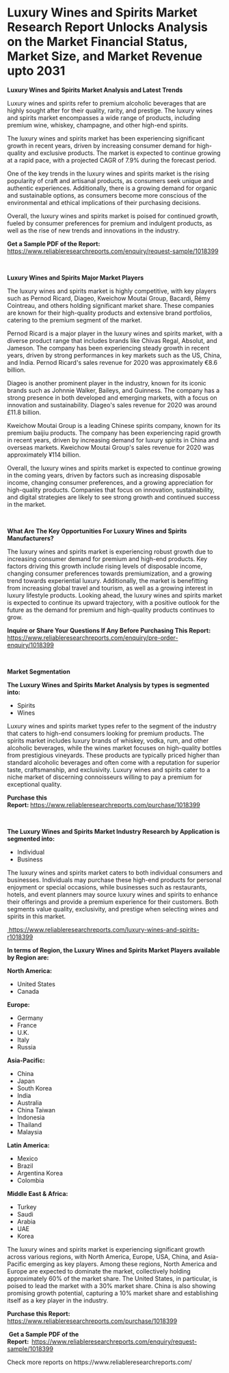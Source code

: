 <p><h1>Luxury Wines and Spirits Market Research Report Unlocks Analysis on the Market Financial Status, Market Size, and Market Revenue upto 2031</h1></p><p><strong>Luxury Wines and Spirits Market Analysis and Latest Trends</strong></p>
<p><p>Luxury wines and spirits refer to premium alcoholic beverages that are highly sought after for their quality, rarity, and prestige. The luxury wines and spirits market encompasses a wide range of products, including premium wine, whiskey, champagne, and other high-end spirits.</p><p>The luxury wines and spirits market has been experiencing significant growth in recent years, driven by increasing consumer demand for high-quality and exclusive products. The market is expected to continue growing at a rapid pace, with a projected CAGR of 7.9% during the forecast period. </p><p>One of the key trends in the luxury wines and spirits market is the rising popularity of craft and artisanal products, as consumers seek unique and authentic experiences. Additionally, there is a growing demand for organic and sustainable options, as consumers become more conscious of the environmental and ethical implications of their purchasing decisions.</p><p>Overall, the luxury wines and spirits market is poised for continued growth, fueled by consumer preferences for premium and indulgent products, as well as the rise of new trends and innovations in the industry.</p></p>
<p><strong>Get a Sample PDF of the Report:&nbsp;</strong> <a href="https://www.reliableresearchreports.com/enquiry/request-sample/1018399">https://www.reliableresearchreports.com/enquiry/request-sample/1018399</a></p>
<p>&nbsp;</p>
<p><strong>Luxury Wines and Spirits Major Market Players</strong></p>
<p><p>The luxury wines and spirits market is highly competitive, with key players such as Pernod Ricard, Diageo, Kweichow Moutai Group, Bacardi, Rémy Cointreau, and others holding significant market share. These companies are known for their high-quality products and extensive brand portfolios, catering to the premium segment of the market.</p><p>Pernod Ricard is a major player in the luxury wines and spirits market, with a diverse product range that includes brands like Chivas Regal, Absolut, and Jameson. The company has been experiencing steady growth in recent years, driven by strong performances in key markets such as the US, China, and India. Pernod Ricard's sales revenue for 2020 was approximately €8.6 billion.</p><p>Diageo is another prominent player in the industry, known for its iconic brands such as Johnnie Walker, Baileys, and Guinness. The company has a strong presence in both developed and emerging markets, with a focus on innovation and sustainability. Diageo's sales revenue for 2020 was around £11.8 billion.</p><p>Kweichow Moutai Group is a leading Chinese spirits company, known for its premium baijiu products. The company has been experiencing rapid growth in recent years, driven by increasing demand for luxury spirits in China and overseas markets. Kweichow Moutai Group's sales revenue for 2020 was approximately ¥114 billion.</p><p>Overall, the luxury wines and spirits market is expected to continue growing in the coming years, driven by factors such as increasing disposable income, changing consumer preferences, and a growing appreciation for high-quality products. Companies that focus on innovation, sustainability, and digital strategies are likely to see strong growth and continued success in the market.</p></p>
<p>&nbsp;</p>
<p><strong>What Are The Key Opportunities For Luxury Wines and Spirits Manufacturers?</strong></p>
<p><p>The luxury wines and spirits market is experiencing robust growth due to increasing consumer demand for premium and high-end products. Key factors driving this growth include rising levels of disposable income, changing consumer preferences towards premiumization, and a growing trend towards experiential luxury. Additionally, the market is benefitting from increasing global travel and tourism, as well as a growing interest in luxury lifestyle products. Looking ahead, the luxury wines and spirits market is expected to continue its upward trajectory, with a positive outlook for the future as the demand for premium and high-quality products continues to grow.</p></p>
<p><strong>Inquire or Share Your Questions If Any Before Purchasing This Report:</strong> <a href="https://www.reliableresearchreports.com/enquiry/pre-order-enquiry/1018399">https://www.reliableresearchreports.com/enquiry/pre-order-enquiry/1018399</a></p>
<p>&nbsp;</p>
<p><strong>Market Segmentation</strong></p>
<p><strong>The Luxury Wines and Spirits Market Analysis by types is segmented into:</strong></p>
<p><ul><li>Spirits</li><li>Wines</li></ul></p>
<p><p>Luxury wines and spirits market types refer to the segment of the industry that caters to high-end consumers looking for premium products. The spirits market includes luxury brands of whiskey, vodka, rum, and other alcoholic beverages, while the wines market focuses on high-quality bottles from prestigious vineyards. These products are typically priced higher than standard alcoholic beverages and often come with a reputation for superior taste, craftsmanship, and exclusivity. Luxury wines and spirits cater to a niche market of discerning connoisseurs willing to pay a premium for exceptional quality.</p></p>
<p><strong>Purchase this Report:&nbsp;</strong><a href="https://www.reliableresearchreports.com/purchase/1018399">https://www.reliableresearchreports.com/purchase/1018399</a></p>
<p>&nbsp;</p>
<p><strong>The Luxury Wines and Spirits Market Industry Research by Application is segmented into:</strong></p>
<p><ul><li>Individual</li><li>Business</li></ul></p>
<p><p>The luxury wines and spirits market caters to both individual consumers and businesses. Individuals may purchase these high-end products for personal enjoyment or special occasions, while businesses such as restaurants, hotels, and event planners may source luxury wines and spirits to enhance their offerings and provide a premium experience for their customers. Both segments value quality, exclusivity, and prestige when selecting wines and spirits in this market.</p></p>
<p><a href="https://www.reliableresearchreports.com/luxury-wines-and-spirits-r1018399">&nbsp;https://www.reliableresearchreports.com/luxury-wines-and-spirits-r1018399</a></p>
<p><strong>In terms of Region, the Luxury Wines and Spirits Market Players available by Region are:</strong></p>
<p>
    <p> <strong> North America: </strong>
        <ul>
            <li>United States</li>
            <li>Canada</li>
        </ul>
        </p> 
    <p> <strong> Europe: </strong>
        <ul>
            <li>Germany</li>
            <li>France</li>
            <li>U.K.</li>
            <li>Italy</li>
            <li>Russia</li>
        </ul>
        </p> 
    <p> <strong> Asia-Pacific: </strong>
        <ul>
            <li>China</li>
            <li>Japan</li>
            <li>South Korea</li>
            <li>India</li>
            <li>Australia</li>
            <li>China Taiwan</li>
            <li>Indonesia</li>
            <li>Thailand</li>
            <li>Malaysia</li>
        </ul>
        </p> 
    <p> <strong> Latin America: </strong>
        <ul>
            <li>Mexico</li>
            <li>Brazil</li>
            <li>Argentina Korea</li>
            <li>Colombia</li>
        </ul>
        </p> 
    <p> <strong> Middle East & Africa: </strong>
        <ul>
            <li>Turkey</li>
            <li>Saudi</li>
            <li>Arabia</li>
            <li>UAE</li>
            <li>Korea</li>
        </ul>
    </p>
    </p>
<p><p>The luxury wines and spirits market is experiencing significant growth across various regions, with North America, Europe, USA, China, and Asia-Pacific emerging as key players. Among these regions, North America and Europe are expected to dominate the market, collectively holding approximately 60% of the market share. The United States, in particular, is poised to lead the market with a 30% market share. China is also showing promising growth potential, capturing a 10% market share and establishing itself as a key player in the industry.</p></p>
<p><strong>Purchase this Report: </strong><a href="https://www.reliableresearchreports.com/purchase/1018399">https://www.reliableresearchreports.com/purchase/1018399</a></p>
<p>&nbsp;<strong>Get a Sample PDF of the Report:&nbsp;&nbsp;</strong><a href="https://www.reliableresearchreports.com/enquiry/request-sample/1018399">https://www.reliableresearchreports.com/enquiry/request-sample/1018399</a></p>
<p><strong></strong></p>
<p>Check more reports on https://www.reliableresearchreports.com/</p>
